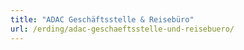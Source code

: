 ```yaml
---
title: "ADAC Geschäftsstelle & Reisebüro"
url: /erding/adac-geschaeftsstelle-und-reisebuero/
---
```

